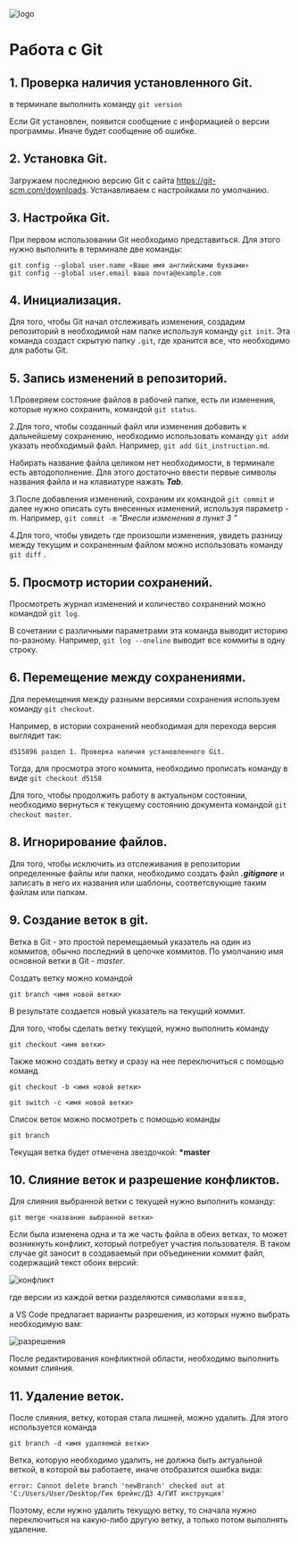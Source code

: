 ![logo](git-logo.png)

# Работа с Git

## 1. Проверка наличия установленного Git.
в терминале выполнить команду `git version`

Если Git установлен, появится сообщение с информацией о версии программы. Иначе будет сообщение об ошибке.

## 2. Установка Git.
Загружаем последнюю версию Git с сайта https://git-scm.com/downloads. Устанавливаем с настройками по умолчанию.

## 3. Настройка Git.
При первом использовании Git необходимо представиться.
Для этого нужно выполнить в терминале две команды:
```
git config --global user.name «Ваше имя английскими буквами»
git config --global user.email ваша почта@example.com
```
## 4. Инициализация.
Для того, чтобы Git начал отслеживать изменения, создадим репозиторий в необходимой нам папке используя команду `git init`.
Эта команда создаст скрытую папку `.git`, где хранится все, что необходимо для работы Git.

## 5. Запись изменений в репозиторий.
1.Проверяем состояние файлов в рабочей папке, есть ли изменения, которые нужно сохранить, командой `git status`.

2.Для того, чтобы созданный файл или изменения добавить к дальнейшему сохранению, необходимо использовать команду `git add`и указать необходимый файл. Например, `git add Git_instruction.md`.

Набирать название файла целиком нет необходимости, в терминале есть автодополнение. Для этого достаточно ввести первые символы названия файла и на клавиатуре нажать ***Tab***.

3.После добавления изменений, сохраним их командой `git commit`  и далее нужно описать суть внесенных изменений, используя параметр -m. Например, `git commit -m` *"Внесли изменения в пункт 3 "*

4.Для того, чтобы увидеть где произошли изменения, увидеть разницу между текущим и сохраненным файлом можно использовать команду `git diff` .

## 5. Просмотр истории сохранений.
Просмотреть журнал изменений и  количество сохранений можно командой `git log`.

В сочетании с различными параметрами эта команда выводит историю по-разному. Например, `git log --oneline` выводит все коммиты в одну строку.

## 6. Перемещение между сохранениями.
Для перемещения между разными версиями сохранения используем команду `git checkout`. 

Например, в истории сохранений необходимая для перехода версия выглядит так:

```
d515896 раздел 1. Проверка наличия установленного Git.
```
Тогда, для просмотра этого коммита, необходимо прописать команду в виде `git checkout d5158`

Для того, чтобы продолжить работу в актуальном состоянии, необходимо вернуться к текущему состоянию документа командой `git checkout master`.

## 8. Игнорирование файлов.
Для того, чтобы исключить из отслеживания в репозитории определенные файлы или папки, необходимо создать файл ***.gitignore*** и записать в него их названия или шаблоны, соответсвующие таким файлам или папкам.

## 9. Создание веток в git.

Ветка в Git - это простой перемещаемый указатель на один из коммитов, обычно последний в цепочке коммитов.
По умолчанию имя основной ветки в Git - *master*.

Создать ветку можно командой 
```
git branch <имя новой ветки>
```
 В результате создается новый указатель на текущий коммит.

 Для того, чтобы сделать ветку текущей, нужно выполнить команду
```
git checkout <имя ветки>
```
 Также можно создать ветку и сразу на нее переключиться с помощью команд
 ```
 git checkout -b <имя новой ветки>

 git switch -c <имя новой ветки>
 ```
 Список веток можно посмотреть с помощью команды 
 ```
 git branch
 ```
 Текущая ветка будет отмечена звездочкой: **\*master**

 ## 10. Слияние веток и разрешение конфликтов.

Для слияния выбранной ветки с текущей нужно выполнить команду:
```
git merge <название выбранной ветки>
```

Если была изменена одна и та же часть файла в обеих ветках, то может возникнуть конфликт, который потребует участия пользователя. 
В таком случае git заносит в создаваемый при объединении коммит файл, содержащий текст обоих версий:

![конфликт](error.png)

где версии из каждой ветки разделяются символами **=====**,

а VS Code предлагает варианты разрешения, из которых нужно выбрать необходимую вам:

![разрешения](head.png)

После редактирования конфликтной области, необходимо выполнить коммит слияния.

## 11. Удаление веток.

После слияния, ветку, которая стала лишней, можно удалить.
Для этого используется команда
``` 
git branch -d <имя удаляемой ветки>
```
Ветка, которую необходимо удалить, не должна быть актуальной веткой, в которой вы работаете, иначе отобразится ошибка вида:
```
error: Cannot delete branch 'newBranch' checked out at 'C:/Users/User/Desktop/Гик брейнс/ДЗ 4/ГИТ инструкция'
```
Поэтому, если нужно удалить текущую ветку, то сначала нужно переключиться на какую-либо другую ветку, а только потом выполнять удаление.